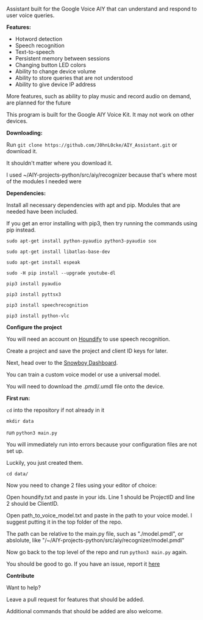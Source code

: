 Assistant built for the Google Voice AIY that can understand and respond to user voice queries.


**Features:**
- Hotword detection
- Speech recognition
- Text-to-speech
- Persistent memory between sessions
- Changing button LED colors
- Ability to change device volume
- Ability to store queries that are not understood
- Ability to give device IP address

More features, such as ability to play music and record audio on demand, are planned for the future

This program is built for the Google AIY Voice Kit. It may not work on other devices.


**Downloading:**

Run `git clone https://github.com/J0hnL0cke/AIY_Assistant.git` or download it.

It shouldn't matter where you download it.

I used ~/AIY-projects-python/src/aiy/recognizer because that's where most of the modules I needed were


**Dependencies:**

Install all necessary dependencies with apt and pip. Modules that are needed have been included.

If you get an error installing with pip3, then try running the commands using pip instead.

`sudo apt-get install python-pyaudio python3-pyaudio sox`

`sudo apt-get install libatlas-base-dev`

`sudo apt-get install espeak`

`sudo -H pip install --upgrade youtube-dl`

`pip3 install pyaudio`

`pip3 install pyttsx3`

`pip3 install speechrecognition`

`pip3 install python-vlc`

**Configure the project**

You will need an account on [Houndify](houndify.com) to use speech recognition.

Create a project and save the project and client ID keys for later.

Next, head over to the [Snowboy Dashboard](https://snowboy.kitt.ai/dashboard).

You can train a custom voice model or use a universal model.

You will need to download the .pmdl/.umdl file onto the device. 


**First run:**

`cd` into the repository if not already in it

`mkdir data`

run `python3 main.py`

You will immediately run into errors because your configuration files are not set up.

Luckily, you just created them.

`cd data/`

Now you need to change 2 files using your editor of choice:

Open houndify.txt and paste in your ids. Line 1 should be ProjectID and line 2 should be ClientID.

Open path_to_voice_model.txt and paste in the path to your voice model. I suggest putting it in the top folder of the repo.

The path can be relative to the main.py file, such as "./model.pmdl", or abslolute, like "/~/AIY-projects-python/src/aiy/recognizer/model.pmdl"

Now go back to the top level of the repo and run `python3 main.py` again.

You should be good to go. If you have an issue, report it [here](https://github.com/J0hnL0cke/AIY_Assistant/issues/new)


**Contribute**

Want to help?

Leave a pull request for features that should be added.

Additional commands that should be added are also welcome.
